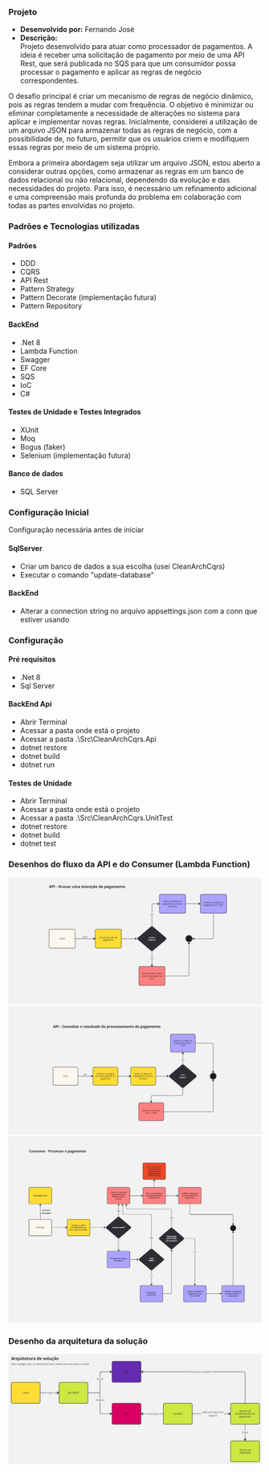 ### Projeto
- **Desenvolvido por:** Fernando José
- **Descrição:**<br>
Projeto desenvolvido para atuar como processador de pagamentos. A ideia é receber uma solicitação de pagamento por meio de uma API Rest, que será publicada no SQS para que um consumidor possa processar o pagamento e aplicar as regras de negócio correspondentes.

O desafio principal é criar um mecanismo de regras de negócio dinâmico, pois as regras tendem a mudar com frequência. O objetivo é minimizar ou eliminar completamente a necessidade de alterações no sistema para aplicar e implementar novas regras. Inicialmente, considerei a utilização de um arquivo JSON para armazenar todas as regras de negócio, com a possibilidade de, no futuro, permitir que os usuários criem e modifiquem essas regras por meio de um sistema próprio.

Embora a primeira abordagem seja utilizar um arquivo JSON, estou aberto a considerar outras opções, como armazenar as regras em um banco de dados relacional ou não relacional, dependendo da evolução e das necessidades do projeto. Para isso, é necessário um refinamento adicional e uma compreensão mais profunda do problema em colaboração com todas as partes envolvidas no projeto.

### Padrões e Tecnologias utilizadas
#### Padrões
- DDD
- CQRS
- API Rest
- Pattern Strategy
- Pattern Decorate (implementação futura)
- Pattern Repository 

#### BackEnd
- .Net 8
- Lambda Function
- Swagger
- EF Core
- SQS
- IoC
- C#

#### Testes de Unidade e Testes Integrados
- XUnit
- Moq
- Bogus (faker)
- Selenium (implementação futura)

#### Banco de dados
- SQL Server

### Configuração Inicial
Configuração necessária antes de iniciar

#### SqlServer
- Criar um banco de dados a sua escolha (usei CleanArchCqrs)
- Executar o comando "update-database"

#### BackEnd
- Alterar a connection string no arquivo appsettings.json com a conn que estiver usando

### Configuração
#### Pré requisitos
- .Net 8
- Sql Server

#### BackEnd Api
- Abrir Terminal
- Acessar a pasta onde está o projeto
- Acessar a pasta .\Src\CleanArchCqrs.Api
- dotnet restore
- dotnet build
- dotnet run

#### Testes de Unidade
- Abrir Terminal
- Acessar a pasta onde está o projeto
- Acessar a pasta .\Src\CleanArchCqrs.UnitTest
- dotnet restore
- dotnet build
- dotnet test

### Desenhos do fluxo da API e do Consumer (Lambda Function)
![Fluxo - Api - Gravar uma intenção de pagamento](https://github.com/fernandogjose/CleanArchCqrs/blob/main/Files/Architecture/api-gravar-inten%C3%A7%C3%A3o-de-pagamento.jpg)
![Fluxo - Api - Consultar o resultado do processamento do pagamento](https://github.com/fernandogjose/CleanArchCqrs/blob/main/Files/Architecture/api-consultar-o-resultado-do-pagamento-da-api.jpg)
![Fluxo - Consumer - Processar as regras de negócio e o pagamento](https://github.com/fernandogjose/CleanArchCqrs/blob/main/Files/Architecture/consumer-processar-o-pagamento.jpg)

### Desenho da arquitetura da solução
![Arquitetura da solução](https://github.com/fernandogjose/CleanArchCqrs/blob/main/Files/Architecture/arquitetura-de-solucao.jpg)